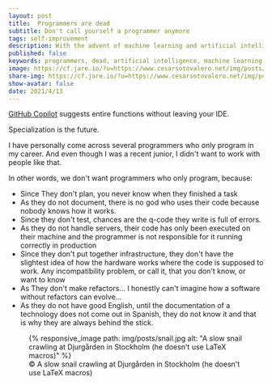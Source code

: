 ```yaml
---
layout: post
title:  Programmers are dead
subtitle: Don't call yourself a programmer anymore
tags: self-improvement
description: With the advent of machine learning and artificial intelligence, there is no room for sole programmers. You better mutate your skills or die in the process, so don't call yourself a programmer anymore.
published: false
keywords: programmers, dead, artificial intelligence, machine learning
image: https://cf.jare.io/?u=https://www.cesarsotovalero.net/img/posts/night_tree.jpg
share-img: https://cf.jare.io/?u=https://www.cesarsotovalero.net/img/posts/night_tree.jpg
show-avatar: false
date: 2021/4/13
---
```



[GitHub Copilot](https://copilot.github.com/) suggests entire functions without leaving your IDE.


Specialization is the future.

I have personally come across several programmers who only program in my career. And even though I was a recent junior, I didn't want to work with people like that.

In other words, we don't want programmers who only program, because:
- Since They don't plan, you never know when they finished a task
- As they do not document, there is no god who uses their code because nobody knows how it works.
- Since they don't test, chances are the q-code they write is full of errors.
- As they do not handle servers, their code has only been executed on their machine and the programmer is not responsible for it running correctly in production
- Since they don't put together infrastructure, they don't have the slightest idea of how the hardware works where the code is supposed to work. Any incompatibility problem, or call it, that you don't know, or want to know
- As They don't make refactors... I honestly can't imagine how a software without refactors can evolve...
- As they do not have good English, until the documentation of a technology does not come out in Spanish, they do not know it and that is why they are always behind the stick.


<figure class="jb_picture">
  {% responsive_image path: img/posts/snail.jpg alt: "A slow snail crawling at Djurgården in Stockholm (he doesn't use LaTeX macros)" %}
  <figcaption class="stroke">
    &#169; A slow snail crawling at Djurgården in Stockholm (he doesn't use LaTeX macros)
    </figcaption>
</figure>